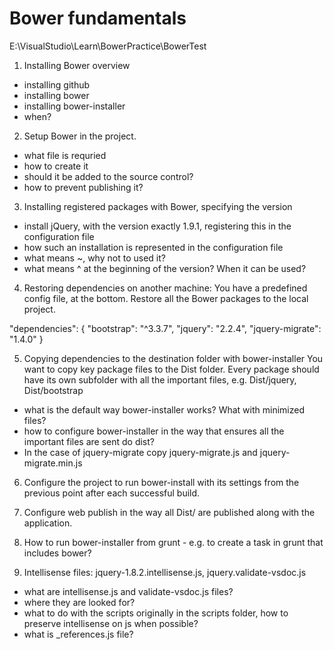 # Bower fundamentals

E:\VisualStudio\Learn\BowerPractice\BowerTest

1. Installing Bower overview
 - installing github
 - installing bower
 - installing bower-installer
 - when?

2. Setup Bower in the project.
 - what file is requried
 - how to create it
 - should it be added to the source control?
 - how to prevent publishing it?

3. Installing registered packages with Bower, specifying the version
 - install jQuery, with the version exactly 1.9.1, registering this in the configuration file
 - how such an installation is represented in the configuration file
 - what means ~, why not to used it?
 - what means ^ at the beginning of the version? When it can be used?


4. Restoring dependencies on another machine: You have a predefined config file, at the bottom. 
Restore all the Bower packages to the local project.

  "dependencies": {
    "bootstrap": "^3.3.7",
    "jquery": "2.2.4",
    "jquery-migrate": "1.4.0"
  }

5. Copying dependencies to the destination folder with bower-installer
You want to copy key package files to the Dist folder. Every package should have its own subfolder 
with all the important files, e.g. Dist/jquery, Dist/bootstrap
 - what is the default way bower-installer works? What with minimized files?
 - how to configure bower-installer in the way that ensures all the important files are sent do dist?
 - In the case of jquery-migrate copy jquery-migrate.js and jquery-migrate.min.js

6. Configure the project to run bower-install with its settings from the previous point after each successful build.

7. Configure web publish in the way all Dist/ are published along with the application.


8. How to run bower-installer from grunt - e.g. to create a task in grunt that includes bower?


9. Intellisense files: jquery-1.8.2.intellisense.js, jquery.validate-vsdoc.js
 - what are intellisense.js and validate-vsdoc.js files?
 - where they are looked for?
 - what to do with the scripts originally in the scripts folder, how to preserve intellisense on js when possible?
 - what is _references.js file?
